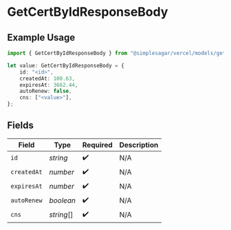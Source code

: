 # GetCertByIdResponseBody

## Example Usage

```typescript
import { GetCertByIdResponseBody } from "@simplesagar/vercel/models/getcertbyidop.js";

let value: GetCertByIdResponseBody = {
    id: "<id>",
    createdAt: 100.63,
    expiresAt: 3662.44,
    autoRenew: false,
    cns: ["<value>"],
};
```

## Fields

| Field              | Type               | Required           | Description        |
| ------------------ | ------------------ | ------------------ | ------------------ |
| `id`               | *string*           | :heavy_check_mark: | N/A                |
| `createdAt`        | *number*           | :heavy_check_mark: | N/A                |
| `expiresAt`        | *number*           | :heavy_check_mark: | N/A                |
| `autoRenew`        | *boolean*          | :heavy_check_mark: | N/A                |
| `cns`              | *string*[]         | :heavy_check_mark: | N/A                |